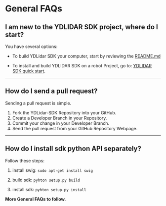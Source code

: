 # General FAQs

## I am new to the YDLIDAR SDK project, where do I start?
You have several options:

- To build YDLidar SDK your computer, start by reviewing the [README.md](https://github.com/YDLIDAR/YDLidar-SDK/blob/master/README.md)

- To install and build YDLIDAR SDK on a robot Project, go to: [YDLIDAR SDK quick start](https://github.com/YDLIDAR/YDLidar-SDK/blob/master/doc/Tutorials.md).

---
## How do I send a pull request?
Sending a pull request is simple.
1.	Fork the YDLidar-SDK Repository into your GitHub.
2.	Create a Developer Branch in your Repository.
3.	Commit your change in your Developer Branch.
4.	Send the pull request from your GitHub Repository Webpage.

---
## How do I install sdk python API separately?
Follow these steps:

1. install swig:
`sudo apt-get install swig`

2. build sdk:
`pyhton setup.py build`

3. install sdk:
`pyhton setup.py install`


**More General FAQs to follow.**
